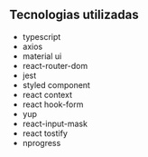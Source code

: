 

## Tecnologias utilizadas

- typescript
- axios
- material ui
- react-router-dom
- jest
- styled component
- react context
- react hook-form
- yup
- react-input-mask
- react tostify
- nprogress




